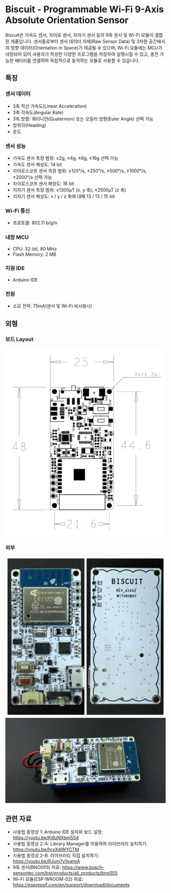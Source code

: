 # Biscuit - Programmable Wi-Fi 9-Axis Absolute Orientation Sensor
Biscuit은 가속도 센서, 자이로 센서, 지자기 센서 등의 9축 센서 및 Wi-Fi 모듈이 결합된 제품입니다. 센서들로부터 센서 데이터 자체(Raw Sensor Data) 및 3차원 공간에서의 방향 데이터(Orientation in Space)가 제공될 수 있으며, Wi-Fi 모듈에는 MCU가 내장되어 있어 사용자가 작성한 다양한 프로그램을 저장하여 실행시킬 수 있고, 충전 가능한 배터리를 연결하여 독립적으로 동작하는 모듈로 사용할 수 있습니다.

## 특징
### 센서 데이터
* 3축 직선 가속도(Linear Acceleration)
* 3축 각속도(Angular Rate)
* 3축 방향: 쿼터니언(Quaternion) 또는 오일러 방향(Euler Angle) 선택 가능
* 방위각(Heading)
* 온도

### 센서 성능
* 가속도 센서 측정 범위: ±2g, ±4g, ±8g, ±16g 선택 가능
* 가속도 센서 해상도: 14 bit
* 자이로스코프 센서 측정 범위: ±125°/s, ±250°/s, ±500°/s, ±1000°/s, ±2000°/s 선택 가능
* 자이로스코프 센서 해상도: 16 bit
* 지자기 센서 측정 범위: ±1300µT (x, y 축), ±2500µT (z 축)
* 지자기 센서 해상도: x / y / z 축에 대해 13 / 13 / 15 bit

### Wi-Fi 통신
* 프로토콜: 802.11 b/g/n

### 내장 MCU
* CPU: 32-bit, 80 MHz
* Flash Memory: 2 MB

### 지원 IDE
* Arduino IDE

### 전원
* 소모 전력: 75mA(센서 및 Wi-Fi 비사용시)

## 외형

### 보드 Layout
![ScreenShot](Images/Layout.PNG)

### 외부
![ScreenShot](Images/Biscuit.jpg)
![ScreenShot](Images/Biscuit_Battery.jpg)

## 관련 자료
* 사용법 동영상 1: Arduino IDE 설치와 보드 설정: https://youtu.be/Kj8zNXbm5S4
* 사용법 동영상 2-A: Library Manager를 이용하여 라이브러리 설치하기: https://youtu.be/hrxXdlWYCTM
* 사용법 동영상 2-B: 라이브러리 직접 설치하기: https://youtu.be/RJum7v1xwmA
* 9축 센서(BNO055) 자료: https://www.bosch-sensortec.com/bst/products/all_products/bno055
* Wi-Fi 모듈(ESP-WROOM-02) 자료: https://espressif.com/en/support/download/documents


